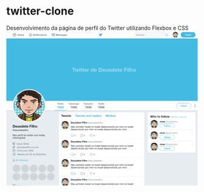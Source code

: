 # twitter-clone
Desenvolvimento da página de perfil do Twitter utilizando Flexbox e CSS
<img src="imagem.png">
